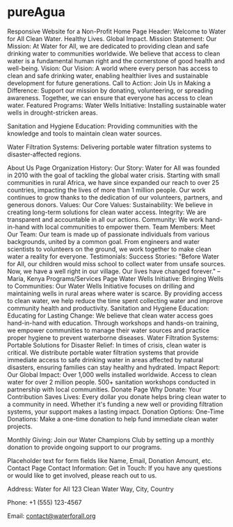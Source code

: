 # pureAgua
Responsive Website for a Non-Profit
Home Page
Header:
Welcome to Water for All
Clean Water. Healthy Lives. Global Impact.
Mission Statement:
Our Mission:
At Water for All, we are dedicated to providing clean and safe drinking water to communities worldwide. We believe that access to clean water is a fundamental human right and the cornerstone of good health and well-being.
Vision:
Our Vision:
A world where every person has access to clean and safe drinking water, enabling healthier lives and sustainable development for future generations.
Call to Action:
Join Us in Making a Difference:
Support our mission by donating, volunteering, or spreading awareness. Together, we can ensure that everyone has access to clean water.
Featured Programs:
Water Wells Initiative:
Installing sustainable water wells in drought-stricken areas.

Sanitation and Hygiene Education:
Providing communities with the knowledge and tools to maintain clean water sources.

Water Filtration Systems:
Delivering portable water filtration systems to disaster-affected regions.

About Us Page
Organization History:
Our Story:
Water for All was founded in 2010 with the goal of tackling the global water crisis. Starting with small communities in rural Africa, we have since expanded our reach to over 25 countries, impacting the lives of more than 1 million people. Our work continues to grow thanks to the dedication of our volunteers, partners, and generous donors.
Values:
Our Core Values:
Sustainability: We believe in creating long-term solutions for clean water access.
Integrity: We are transparent and accountable in all our actions.
Community: We work hand-in-hand with local communities to empower them.
Team Members:
Meet Our Team:
Our team is made up of passionate individuals from various backgrounds, united by a common goal. From engineers and water scientists to volunteers on the ground, we work together to make clean water a reality for everyone.
Testimonials:
Success Stories:
"Before Water for All, our children would miss school to collect water from unsafe sources. Now, we have a well right in our village. Our lives have changed forever." – Maria, Kenya
Programs/Services Page
Water Wells Initiative:
Bringing Wells to Communities:
Our Water Wells Initiative focuses on drilling and maintaining wells in rural areas where water is scarce. By providing access to clean water, we help reduce the time spent collecting water and improve community health and productivity.
Sanitation and Hygiene Education:
Educating for Lasting Change:
We believe that clean water access goes hand-in-hand with education. Through workshops and hands-on training, we empower communities to manage their water sources and practice proper hygiene to prevent waterborne diseases.
Water Filtration Systems:
Portable Solutions for Disaster Relief:
In times of crisis, clean water is critical. We distribute portable water filtration systems that provide immediate access to safe drinking water in areas affected by natural disasters, ensuring families can stay healthy and hydrated.
Impact Report:
Our Global Impact:
Over 1,000 wells installed worldwide.
Access to clean water for over 2 million people.
500+ sanitation workshops conducted in partnership with local communities.
Donate Page
Why Donate:
Your Contribution Saves Lives:
Every dollar you donate helps bring clean water to a community in need. Whether it's funding a new well or providing filtration systems, your support makes a lasting impact.
Donation Options:
One-Time Donations:
Make a one-time donation to help fund immediate clean water projects.

Monthly Giving:
Join our Water Champions Club by setting up a monthly donation to provide ongoing support to our programs.

Placeholder text for form fields like Name, Email, Donation Amount, etc.
Contact Page
Contact Information:
Get in Touch:
If you have any questions or would like to get involved, please reach out to us.

Address:
Water for All
123 Clean Water Way, City, Country

Phone:
+1 (555) 123-4567

Email:
contact@waterforall.org
